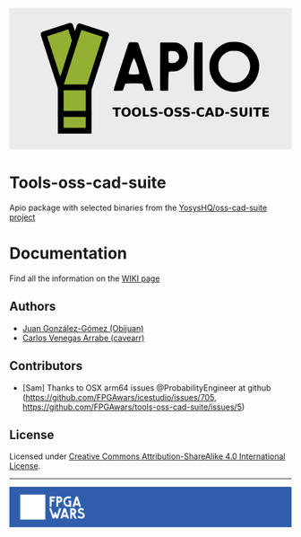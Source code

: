 [![](https://github.com/FPGAwars/tools-oss-cad-suite/raw/main/wiki/Logos/Apio-tool-oss-cad-suite-github.png)](https://github.com/FPGAwars/tools-oss-cad-suite/wiki)

# Tools-oss-cad-suite

Apio package with selected binaries from the [YosysHQ/oss-cad-suite project](https://github.com/YosysHQ/oss-cad-suite-build)

# Documentation


Find all the information on the [WIKI page](https://github.com/FPGAwars/tools-oss-cad-suite/wiki)

## Authors

* [Juan González-Gómez (Obijuan)](https://github.com/Obijuan)
* [Carlos Venegas Arrabe (cavearr)](https://github.com/cavearr)  


## Contributors
* [Sam] Thanks to OSX arm64 issues @ProbabilityEngineer at github (https://github.com/FPGAwars/icestudio/issues/705, https://github.com/FPGAwars/tools-oss-cad-suite/issues/5)

## License

Licensed under [Creative Commons Attribution-ShareAlike 4.0 International License](http://creativecommons.org/licenses/by-sa/4.0/).


-------
[![](https://github.com/FPGAwars/icestudio-wiki/raw/main/Logos/fgpawars-banner.svg)](https://fpgawars.github.io/)
